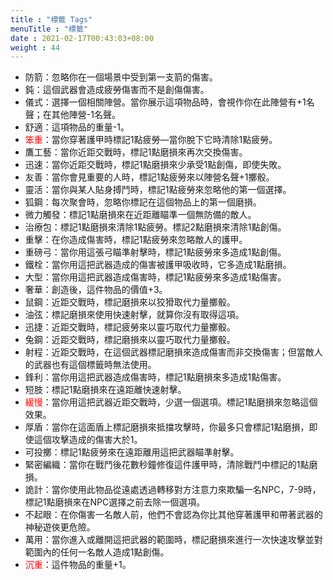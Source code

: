 ```yaml
---
title : "標籤 Tags"
menuTitle : "標籤"
date : 2021-02-17T00:43:03+08:00
weight : 44
---
```


- 防箭：忽略你在一個場景中受到第一支箭的傷害。
- 鈍：這個武器會造成疲勞傷害而不是創傷傷害。
- 儀式：選擇一個相關陣營。當你展示這項物品時，會視作你在此陣營有+1名聲；在其他陣營-1名聲。
- 舒適：這項物品的重量-1。
- <span style="color:red">笨重</span>：當你穿著護甲時標記1點疲勞—當你脫下它時清除1點疲勞。
- 鷹工藝：當你近距交戰時，標記1點磨損來再次交換傷害。
- 迅速：當你近距交戰時，標記1點磨損來少承受1點創傷，即使失敗。
- 友善：當你會見重要的人時，標記1點疲勞來以陣營名聲+1擲骰。
- 靈活：當你與某人貼身搏鬥時，標記1點疲勞來忽略他的第一個選擇。
- 狐鋼：每次聚會時，忽略你標記在這個物品上的第一個磨損。
- 微力觸發：標記1點磨損來在近距離瞄準一個無防備的敵人。
- 治療包：標記1點磨損來清除1點疲勞。標記2點磨損來清除1點創傷。
- 重擊：在你造成傷害時，標記1點疲勞來忽略敵人的護甲。
- 重磅弓：當你用這張弓瞄準射擊時，標記1點疲勞來多造成1點創傷。
- 鐵栓：當你用這把武器造成的傷害被護甲吸收時，它多造成1點磨損。
- 大型：當你用這把武器造成傷害時，標記1點疲勞來多造成1點傷害。
- 奢華：創造後，這件物品的價值+3。
- 鼠鋼：近距交戰時，標記磨損來以狡猾取代力量擲骰。
- 油弦：標記磨損來使用快速射擊，就算你沒有取得這項。
- 迅捷：近距交戰時，標記疲勞來以靈巧取代力量擲骰。
- 兔鋼：近距交戰時，標記磨損來以靈巧取代力量擲骰。
- 射程：近距交戰時，在這個武器標記磨損來造成傷害而非交換傷害；但當敵人的武器也有這個標籤時無法使用。
- 鋒利：當你用這把武器造成傷害時，標記1點磨損來多造成1點傷害。
- 短肢：標記1點磨損來在遠距離快速射擊。
- <span style="color:red">緩慢</span>：當你用這把武器近距交戰時，少選一個選項。標記1點磨損來忽略這個效果。
- 厚盾：當你在這面盾上標記磨損來抵擋攻擊時，你最多只會標記1點磨損，即使這個攻擊造成的傷害大於1。
- 可投擲：標記1點疲勞來在遠距離用這把武器瞄準射擊。
- 緊密編織：當你在戰鬥後花數秒鐘修復這件護甲時，清除戰鬥中標記的1點磨損。
- 詭計：當你使用此物品從遠處透過轉移對方注意力來欺騙一名NPC，7-9時，標記1點磨損來在NPC選擇之前去除一個選項。
- 不起眼：在你傷害一名敵人前，他們不會認為你比其他穿著護甲和帶著武器的神秘遊俠更危險。
- 萬用：當你進入或離開這把武器的範圍時，標記磨損來進行一次快速攻擊並對範圍內的任何一名敵人造成1點創傷。
- <span style="color:red">沉重</span>：這件物品的重量+1。